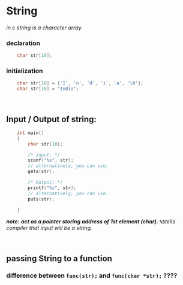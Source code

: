 # String
_in c string is a character array._

### declaration
```C
	char str[10];
```

### initialization
```C
	char str[10] = {'I', 'n', 'd', 'i', 'a', '\0'};
	char str[10] = "India";
```

<br/>


## Input / Output of string:
```C
	int main()
	{
		char str[10];

		/* input: */
		scanf("%s", str);
		// alternatively, you can use.
		gets(str);

		/* Output: */
		printf("%s", str);
		// alternatively, you can use.
		puts(str);
		
	}
```

***note:*** <b><em> act as a pointer storing address of 1st element (char).</em></b>
<b>``%S``</b><em>tells compiler that input will be a string.</em> 

<br/>

## passing String to a function
### difference between ```func(str);``` and ```func(char *str);``` ????





